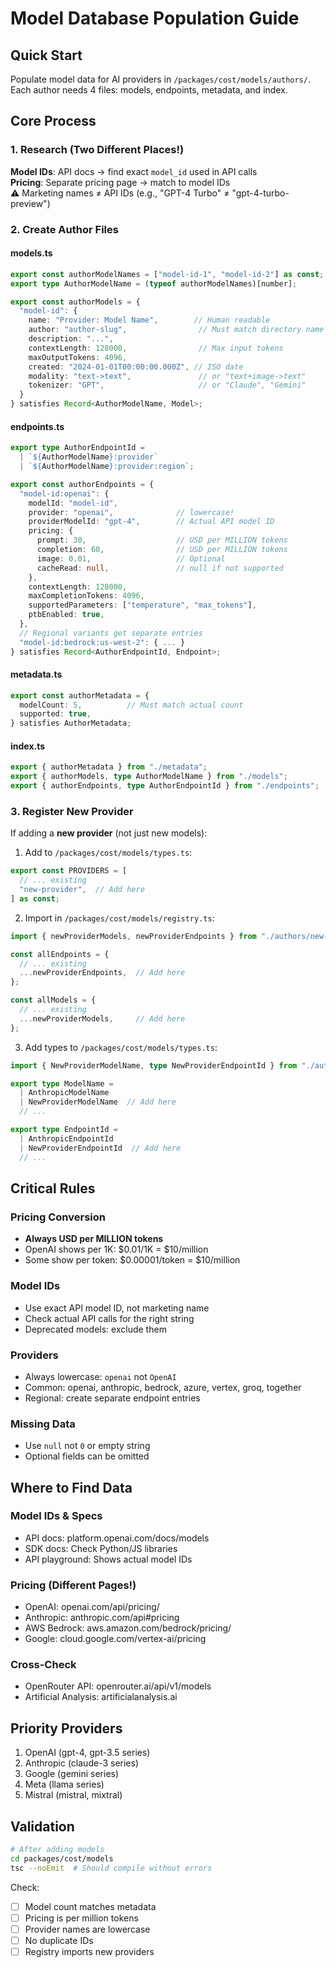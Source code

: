 # Model Database Population Guide

## Quick Start
Populate model data for AI providers in `/packages/cost/models/authors/`. Each author needs 4 files: models, endpoints, metadata, and index.

## Core Process

### 1. Research (Two Different Places!)
**Model IDs**: API docs → find exact `model_id` used in API calls  
**Pricing**: Separate pricing page → match to model IDs  
⚠️ Marketing names ≠ API IDs (e.g., "GPT-4 Turbo" ≠ "gpt-4-turbo-preview")

### 2. Create Author Files

#### models.ts
```typescript
export const authorModelNames = ["model-id-1", "model-id-2"] as const;
export type AuthorModelName = (typeof authorModelNames)[number];

export const authorModels = {
  "model-id": {
    name: "Provider: Model Name",        // Human readable
    author: "author-slug",                // Must match directory name
    description: "...",                   
    contextLength: 128000,                // Max input tokens
    maxOutputTokens: 4096,                
    created: "2024-01-01T00:00:00.000Z", // ISO date
    modality: "text->text",               // or "text+image->text"
    tokenizer: "GPT",                     // or "Claude", "Gemini"
  }
} satisfies Record<AuthorModelName, Model>;
```

#### endpoints.ts
```typescript
export type AuthorEndpointId = 
  | `${AuthorModelName}:provider`
  | `${AuthorModelName}:provider:region`;

export const authorEndpoints = {
  "model-id:openai": {
    modelId: "model-id",
    provider: "openai",              // lowercase!
    providerModelId: "gpt-4",        // Actual API model ID
    pricing: {
      prompt: 30,                    // USD per MILLION tokens
      completion: 60,                // USD per MILLION tokens
      image: 0.01,                   // Optional
      cacheRead: null,               // null if not supported
    },
    contextLength: 128000,
    maxCompletionTokens: 4096,
    supportedParameters: ["temperature", "max_tokens"],
    ptbEnabled: true,
  },
  // Regional variants get separate entries
  "model-id:bedrock:us-west-2": { ... }
} satisfies Record<AuthorEndpointId, Endpoint>;
```

#### metadata.ts
```typescript
export const authorMetadata = {
  modelCount: 5,          // Must match actual count
  supported: true,
} satisfies AuthorMetadata;
```

#### index.ts
```typescript
export { authorMetadata } from "./metadata";
export { authorModels, type AuthorModelName } from "./models";
export { authorEndpoints, type AuthorEndpointId } from "./endpoints";
```

### 3. Register New Provider

If adding a **new provider** (not just new models):

1. Add to `/packages/cost/models/types.ts`:
```typescript
export const PROVIDERS = [
  // ... existing
  "new-provider",  // Add here
] as const;
```

2. Import in `/packages/cost/models/registry.ts`:
```typescript
import { newProviderModels, newProviderEndpoints } from "./authors/new-provider";

const allEndpoints = {
  // ... existing
  ...newProviderEndpoints,  // Add here
};

const allModels = {
  // ... existing
  ...newProviderModels,     // Add here
};
```

3. Add types to `/packages/cost/models/types.ts`:
```typescript
import { NewProviderModelName, type NewProviderEndpointId } from "./authors/new-provider";

export type ModelName = 
  | AnthropicModelName
  | NewProviderModelName  // Add here
  // ...

export type EndpointId =
  | AnthropicEndpointId
  | NewProviderEndpointId  // Add here
  // ...
```

## Critical Rules

### Pricing Conversion
- **Always USD per MILLION tokens**
- OpenAI shows per 1K: $0.01/1K = $10/million
- Some show per token: $0.00001/token = $10/million

### Model IDs
- Use exact API model ID, not marketing name
- Check actual API calls for the right string
- Deprecated models: exclude them

### Providers
- Always lowercase: `openai` not `OpenAI`
- Common: openai, anthropic, bedrock, azure, vertex, groq, together
- Regional: create separate endpoint entries

### Missing Data
- Use `null` not `0` or empty string
- Optional fields can be omitted

## Where to Find Data

### Model IDs & Specs
- API docs: platform.openai.com/docs/models
- SDK docs: Check Python/JS libraries
- API playground: Shows actual model IDs

### Pricing (Different Pages!)
- OpenAI: openai.com/api/pricing/
- Anthropic: anthropic.com/api#pricing
- AWS Bedrock: aws.amazon.com/bedrock/pricing/
- Google: cloud.google.com/vertex-ai/pricing

### Cross-Check
- OpenRouter API: openrouter.ai/api/v1/models
- Artificial Analysis: artificialanalysis.ai

## Priority Providers
1. OpenAI (gpt-4, gpt-3.5 series)
2. Anthropic (claude-3 series)  
3. Google (gemini series)
4. Meta (llama series)
5. Mistral (mistral, mixtral)

## Validation
```bash
# After adding models
cd packages/cost/models
tsc --noEmit  # Should compile without errors
```

Check:
- [ ] Model count matches metadata
- [ ] Pricing is per million tokens
- [ ] Provider names are lowercase
- [ ] No duplicate IDs
- [ ] Registry imports new providers
